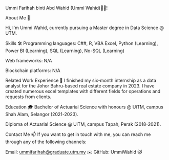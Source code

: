 


Ummi Farihah binti Abd Wahid (Ummi Wahid)👨‍💻!


About Me 🚀

Hi, I'm Ummi Wahid, currently pursuing a Master degree in Data Science @ UTM. 


Skills 🛠️
Programming languages: C##, R, VBA Excel, Python (Learning), Power BI (Learning), SQL (Learning), No-SQL (Learning)


Web frameworks: 
N/A


Blockchain platforms: 
N/A


Related Work Experience 💼
I finished my six-month internship as a data analyst for the Johor Bahru-based real estate company in 2023. I have created numerous excel templates with different fields for operations and requests from clients.


Education 🎓
Bachelor of Actuarial Science with honours @ UiTM, campus Shah Alam, Selangor (2021-2023).

Diploma of Actuarial Science @ UiTM, campus Tapah, Perak (2018-2021).


Contact Me 📫
If you want to get in touch with me, you can reach me through any of the following channels:


Email: ummifarihah@graduate.utm.my ✉️
GitHub: UmmiWahid 🐱


